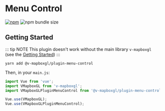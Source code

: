 # Menu Control

[![npm](https://img.shields.io/npm/v/@v-mapboxgl/plugin-menu-control.svg)](https://www.npmjs.com/package/@v-mapboxgl/plugin-menu-control)
![npm bundle size](https://img.shields.io/bundlephobia/minzip/@v-mapboxgl/plugin-menu-control)

## Getting Started

::: tip NOTE
This plugin doesn't work without the main library `v-mapboxgl` (see the [Getting Started](/guide/getting-started.md))
:::

```
yarn add @v-mapboxgl/plugin-menu-control
```

Then, in your `main.js`:

```js
import Vue from 'vue';
import VMapboxGL from 'v-mapboxgl';
import VMapboxGLPluginMenuControl from '@v-mapboxgl/plugin-menu-control';

Vue.use(VMapboxGL);
Vue.use(VMapboxGLPluginMenuControl);
```
